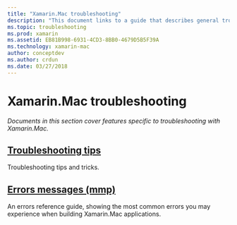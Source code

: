 ```yaml
---
title: "Xamarin.Mac troubleshooting"
description: "This document links to a guide that describes general troubleshooting tips for Xamarin.Mac development, and another guide that lists errors generated by mmp, the tool that packages assemblies into a Mac application."
ms.topic: troubleshooting
ms.prod: xamarin
ms.assetid: EB81B998-6931-4CD3-8BB0-4679D5B5F39A
ms.technology: xamarin-mac
author: conceptdev
ms.author: crdun
ms.date: 03/27/2018
---
```


# Xamarin.Mac troubleshooting 

_Documents in this section cover features specific to troubleshooting with Xamarin.Mac._

## [Troubleshooting tips](~/mac/troubleshooting/troubleshooting.md)

Troubleshooting tips and tricks.

## [Errors messages (mmp)](~/mac/troubleshooting/mmp-errors.md)

An errors reference guide, showing the most common errors you may experience when building Xamarin.Mac applications.

